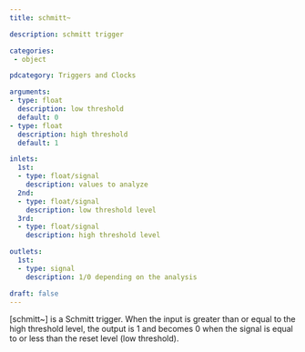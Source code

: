 ```yaml
---
title: schmitt~

description: schmitt trigger

categories:
 - object

pdcategory: Triggers and Clocks

arguments:
- type: float
  description: low threshold
  default: 0
- type: float
  description: high threshold
  default: 1

inlets:
  1st:
  - type: float/signal
    description: values to analyze
  2nd:
  - type: float/signal
    description: low threshold level
  3rd:
  - type: float/signal
    description: high threshold level

outlets:
  1st:
  - type: signal
    description: 1/0 depending on the analysis

draft: false
---
```


[schmitt~] is a Schmitt trigger. When the input is greater than or equal to the high threshold level, the output is 1 and becomes 0 when the signal is equal to or less than the reset level (low threshold).